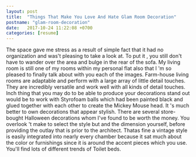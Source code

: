 ```yaml
---
layout: post
title:  "Things That Make You Love And Hate Glam Room Decoration"
postname: "glam-room-decoration"
date:   2017-10-24 11:22:08 +0700
categories: [resume]
---
```

The space gave me stress as a result of simple fact that it had no organization and was't pleasing to take a look at. To put it , you still don't have to wander over the area and bulge in the rear of the sofa. My living room is still one of my rooms within my personal flat also that I 'm so pleased to finally talk about with you each of the images. Farm-house living rooms are adaptable and perform with a large array of little detail touches. They are incredibly versatile and work well with all kinds of detail touches. Inch thing that you may do to be able to produce your decorations stand out would be to work with Styrofoam balls which had been painted black and glued together with each other to create the Mickey Mouse head. It 's much better to own decorations that appear stylish. There are several store-bought Halloween decorations whom I've found to be worth the money. You overlook 't make to select the style but and the dimension yourself, before providing the outlay that is prior to the architect. Thatas fine a vintage style is easily integrated into nearly every chamber because it sat much about the color or furnishings since it is around the accent pieces which you use. You'll find lots of different trends of Toilet beds.
